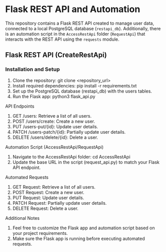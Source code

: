 # Flask REST API and Automation

This repository contains a Flask REST API created to manage user data, connected to a local PostgreSQL database (`restapi_db`).
Additionally, there is an automation script in the `AccessRestApi` folder (`RequestApi`) that interacts with the REST API using the `requests` module.

## Flask REST API (CreateRestApi)

### Installation and Setup

1. Clone the repository: git clone <repository_url>
2. Install required dependencies: pip install -r requirements.txt
3. Set up the PostgreSQL database (restapi_db) with the users tables.
4. Run the Flask app: python3 flask_api.py

API Endpoints
1. GET /users: Retrieve a list of all users.
2. POST /users/create: Create a new user.
3. PUT /users-put/{id}: Update user details.
4. PATCH /users-patch/{id}: Partially update user details.
5. DELETE /users/delete/{id}: Delete a user.   

Automation Script (AccessRestApi/RequestApi)
1. Navigate to the AccessRestApi folder: cd AccessRestApi
2. Update the base URL in the script (request_api.py) to match your Flask API endpoint.

Automated Requests
1. GET Request: Retrieve a list of all users.
2. POST Request: Create a new user.
3. PUT Request: Update user details.
4. PATCH Request: Partially update user details.
5. DELETE Request: Delete a user.

Additional Notes
1. Feel free to customize the Flask app and automation script based on your project requirements.
2. Make sure the Flask app is running before executing automated requests.
   

